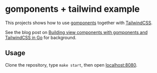 # gomponents + tailwind example

This projects shows how to use [gomponents](https://www.gomponents.com) together
with [TailwindCSS](https://tailwindcss.com).

See the blog post
on [Building view components with gomponents and TailwindCSS in Go](https://www.maragu.dk/blog/building-view-components-with-gomponents-and-tailwindcss-in-go/)
for background.

## Usage

Clone the repository, type `make start`, then open [localhost:8080](http://localhost:8080).
